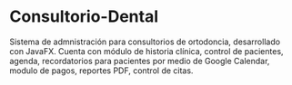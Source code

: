 # Consultorio-Dental 
Sistema de admnistración para consultorios de ortodoncia, desarrollado con JavaFX. Cuenta con módulo de historia clínica, control de pacientes, agenda, recordatorios para pacientes por medio de Google Calendar, modulo de pagos, reportes PDF, control de citas.
